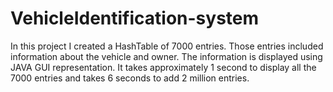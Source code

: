# VehicleIdentification-system
In this project I created a HashTable of 7000 entries. Those entries included information about the vehicle and owner. The information is displayed using JAVA GUI representation.
It takes approximately 1 second to display all the 7000 entries and takes 6 seconds to add 2 million entries.
